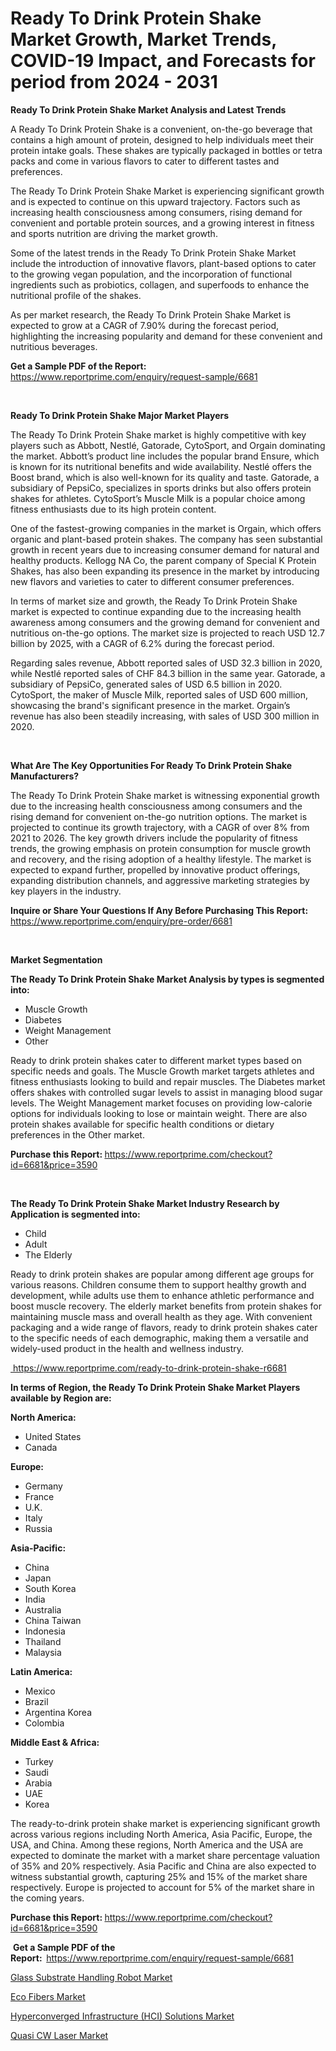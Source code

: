 <p><h1>Ready To Drink Protein Shake Market Growth, Market Trends, COVID-19 Impact, and Forecasts for period from 2024 - 2031</h1></p><p><strong>Ready To Drink Protein Shake Market Analysis and Latest Trends</strong></p>
<p><p>A Ready To Drink Protein Shake is a convenient, on-the-go beverage that contains a high amount of protein, designed to help individuals meet their protein intake goals. These shakes are typically packaged in bottles or tetra packs and come in various flavors to cater to different tastes and preferences.</p><p>The Ready To Drink Protein Shake Market is experiencing significant growth and is expected to continue on this upward trajectory. Factors such as increasing health consciousness among consumers, rising demand for convenient and portable protein sources, and a growing interest in fitness and sports nutrition are driving the market growth.</p><p>Some of the latest trends in the Ready To Drink Protein Shake Market include the introduction of innovative flavors, plant-based options to cater to the growing vegan population, and the incorporation of functional ingredients such as probiotics, collagen, and superfoods to enhance the nutritional profile of the shakes.</p><p>As per market research, the Ready To Drink Protein Shake Market is expected to grow at a CAGR of 7.90% during the forecast period, highlighting the increasing popularity and demand for these convenient and nutritious beverages.</p></p>
<p><strong>Get a Sample PDF of the Report:&nbsp;</strong> <a href="https://www.reportprime.com/enquiry/request-sample/6681">https://www.reportprime.com/enquiry/request-sample/6681</a></p>
<p>&nbsp;</p>
<p><strong>Ready To Drink Protein Shake Major Market Players</strong></p>
<p><p>The Ready To Drink Protein Shake market is highly competitive with key players such as Abbott, Nestlé, Gatorade, CytoSport, and Orgain dominating the market. Abbott’s product line includes the popular brand Ensure, which is known for its nutritional benefits and wide availability. Nestlé offers the Boost brand, which is also well-known for its quality and taste. Gatorade, a subsidiary of PepsiCo, specializes in sports drinks but also offers protein shakes for athletes. CytoSport’s Muscle Milk is a popular choice among fitness enthusiasts due to its high protein content.</p><p>One of the fastest-growing companies in the market is Orgain, which offers organic and plant-based protein shakes. The company has seen substantial growth in recent years due to increasing consumer demand for natural and healthy products. Kellogg NA Co, the parent company of Special K Protein Shakes, has also been expanding its presence in the market by introducing new flavors and varieties to cater to different consumer preferences.</p><p>In terms of market size and growth, the Ready To Drink Protein Shake market is expected to continue expanding due to the increasing health awareness among consumers and the growing demand for convenient and nutritious on-the-go options. The market size is projected to reach USD 12.7 billion by 2025, with a CAGR of 6.2% during the forecast period.</p><p>Regarding sales revenue, Abbott reported sales of USD 32.3 billion in 2020, while Nestlé reported sales of CHF 84.3 billion in the same year. Gatorade, a subsidiary of PepsiCo, generated sales of USD 6.5 billion in 2020. CytoSport, the maker of Muscle Milk, reported sales of USD 600 million, showcasing the brand's significant presence in the market. Orgain’s revenue has also been steadily increasing, with sales of USD 300 million in 2020.</p></p>
<p>&nbsp;</p>
<p><strong>What Are The Key Opportunities For Ready To Drink Protein Shake Manufacturers?</strong></p>
<p><p>The Ready To Drink Protein Shake market is witnessing exponential growth due to the increasing health consciousness among consumers and the rising demand for convenient on-the-go nutrition options. The market is projected to continue its growth trajectory, with a CAGR of over 8% from 2021 to 2026. The key growth drivers include the popularity of fitness trends, the growing emphasis on protein consumption for muscle growth and recovery, and the rising adoption of a healthy lifestyle. The market is expected to expand further, propelled by innovative product offerings, expanding distribution channels, and aggressive marketing strategies by key players in the industry.</p></p>
<p><strong>Inquire or Share Your Questions If Any Before Purchasing This Report:</strong> <a href="https://www.reportprime.com/enquiry/pre-order/6681">https://www.reportprime.com/enquiry/pre-order/6681</a></p>
<p>&nbsp;</p>
<p><strong>Market Segmentation</strong></p>
<p><strong>The Ready To Drink Protein Shake Market Analysis by types is segmented into:</strong></p>
<p><ul><li>Muscle Growth</li><li>Diabetes</li><li>Weight Management</li><li>Other</li></ul></p>
<p><p>Ready to drink protein shakes cater to different market types based on specific needs and goals. The Muscle Growth market targets athletes and fitness enthusiasts looking to build and repair muscles. The Diabetes market offers shakes with controlled sugar levels to assist in managing blood sugar levels. The Weight Management market focuses on providing low-calorie options for individuals looking to lose or maintain weight. There are also protein shakes available for specific health conditions or dietary preferences in the Other market.</p></p>
<p><strong>Purchase this Report:&nbsp;</strong><a href="https://www.reportprime.com/checkout?id=6681&price=3590">https://www.reportprime.com/checkout?id=6681&price=3590</a></p>
<p>&nbsp;</p>
<p><strong>The Ready To Drink Protein Shake Market Industry Research by Application is segmented into:</strong></p>
<p><ul><li>Child</li><li>Adult</li><li>The Elderly</li></ul></p>
<p><p>Ready to drink protein shakes are popular among different age groups for various reasons. Children consume them to support healthy growth and development, while adults use them to enhance athletic performance and boost muscle recovery. The elderly market benefits from protein shakes for maintaining muscle mass and overall health as they age. With convenient packaging and a wide range of flavors, ready to drink protein shakes cater to the specific needs of each demographic, making them a versatile and widely-used product in the health and wellness industry.</p></p>
<p><a href="https://www.reportprime.com/ready-to-drink-protein-shake-r6681">&nbsp;https://www.reportprime.com/ready-to-drink-protein-shake-r6681</a></p>
<p><strong>In terms of Region, the Ready To Drink Protein Shake Market Players available by Region are:</strong></p>
<p>
    <p> <strong> North America: </strong>
        <ul>
            <li>United States</li>
            <li>Canada</li>
        </ul>
        </p> 
    <p> <strong> Europe: </strong>
        <ul>
            <li>Germany</li>
            <li>France</li>
            <li>U.K.</li>
            <li>Italy</li>
            <li>Russia</li>
        </ul>
        </p> 
    <p> <strong> Asia-Pacific: </strong>
        <ul>
            <li>China</li>
            <li>Japan</li>
            <li>South Korea</li>
            <li>India</li>
            <li>Australia</li>
            <li>China Taiwan</li>
            <li>Indonesia</li>
            <li>Thailand</li>
            <li>Malaysia</li>
        </ul>
        </p> 
    <p> <strong> Latin America: </strong>
        <ul>
            <li>Mexico</li>
            <li>Brazil</li>
            <li>Argentina Korea</li>
            <li>Colombia</li>
        </ul>
        </p> 
    <p> <strong> Middle East & Africa: </strong>
        <ul>
            <li>Turkey</li>
            <li>Saudi</li>
            <li>Arabia</li>
            <li>UAE</li>
            <li>Korea</li>
        </ul>
    </p>
    </p>
<p><p>The ready-to-drink protein shake market is experiencing significant growth across various regions including North America, Asia Pacific, Europe, the USA, and China. Among these regions, North America and the USA are expected to dominate the market with a market share percentage valuation of 35% and 20% respectively. Asia Pacific and China are also expected to witness substantial growth, capturing 25% and 15% of the market share respectively. Europe is projected to account for 5% of the market share in the coming years.</p></p>
<p><strong>Purchase this Report: </strong><a href="https://www.reportprime.com/checkout?id=6681&price=3590">https://www.reportprime.com/checkout?id=6681&price=3590</a></p>
<p>&nbsp;<strong>Get a Sample PDF of the Report:&nbsp;&nbsp;</strong><a href="https://www.reportprime.com/enquiry/request-sample/6681">https://www.reportprime.com/enquiry/request-sample/6681</a></p>
<p><strong></strong></p>
<p><p><a href="https://www.linkedin.com/pulse/glass-substrate-handling-robot-market-research-report-icvee?trackingId=wvvvM9yYJpkY1yJxB3KIjA%3D%3D">Glass Substrate Handling Robot Market</a></p><p><a href="https://cute-banjo-8ca.notion.site/Global-Eco-Fibers-Market-by-Types-Applications-and-Major-Players-with-Regional-Growth-Rate-Analys-6c4a9a6c05cc4da1bf650e31cf9a0225">Eco Fibers Market</a></p><p><a href="https://www.linkedin.com/pulse/hyperconverged-infrastructure-hci-solutions-market-challenges-rlpoe?trackingId=LDuDRxxvZw6bgqXcZtpWIQ%3D%3D">Hyperconverged Infrastructure (HCI) Solutions Market</a></p><p><a href="https://view.publitas.com/reportprime-1/quasi-cw-laser-market-dynamics-2024-2031-also-about-its-market-trends-projections-and-opportunities/">Quasi CW Laser Market</a></p></p>